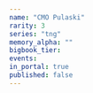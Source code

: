 ```yaml
---
name: "CMO Pulaski"
rarity: 3
series: "tng"
memory_alpha: ""
bigbook_tier:
events:
in_portal: true
published: false
---
```

